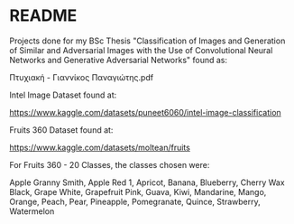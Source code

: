 # README
Projects done for my BSc Thesis "Classification of Images and Generation of Similar and Adversarial Images with the Use of Convolutional Neural Networks and Generative Adversarial Networks" found as:

Πτυχιακή - Γιαννίκος Παναγιώτης.pdf

Intel Image Dataset found at:

https://www.kaggle.com/datasets/puneet6060/intel-image-classification

Fruits 360 Dataset found at:

https://www.kaggle.com/datasets/moltean/fruits

For Fruits 360 - 20 Classes, the classes chosen were: 

Apple Granny Smith, Apple Red 1, Apricot, Banana, Blueberry, Cherry Wax Black, Grape White, Grapefruit Pink, Guava, Kiwi, Mandarine, Mango, Orange, Peach, Pear, Pineapple, Pomegranate, Quince, Strawberry, Watermelon
